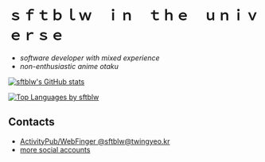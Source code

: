 # ｓｆｔｂｌｗ　ｉｎ　ｔｈｅ　ｕｎｉｖｅｒｓｅ

- *software developer with mixed experience*
- *non-enthusiastic anime otaku*

[![sftblw's GitHub stats](https://github-readme-stats.vercel.app/api?username=sftblw&show_icons=true&theme=tokyonight)](https://github.com/anuraghazra/github-readme-stats)

[![Top Languages by sftblw](https://github-readme-stats.vercel.app/api/top-langs/?username=sftblw&layout=compact&theme=tokyonight)](https://github.com/anuraghazra/github-readme-stats)

## Contacts

- [ActivityPub/WebFinger @sftblw@twingyeo.kr](https://twingyeo.kr/@sftblw)
- [more social accounts](https://sftblw.moe/social/)

